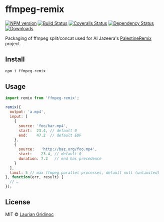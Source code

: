 # ffmpeg-remix

[![NPM version][npm-image]][npm-url]
[![Build Status][travis-image]][travis-url]
[![Coveralls Status][coveralls-image]][coveralls-url]
[![Dependency Status][depstat-image]][depstat-url]
[![Downloads][download-badge]][npm-url]

Packaging of ffmpeg split/concat used for Al Jazeera's [PalestineRemix](http://PalestineRemix.com) project.

## Install

```sh
npm i ffmpeg-remix
```

## Usage

```js
import remix from 'ffmpeg-remix';

remix({
  output: 'a.mp4',
  input: [
    {
      source: 'foo/bar.mp4',
      start:  23.4, // default 0
      end:    47.2  // default EOF
    },
    {
      source:   'http://baz.org/foo.mp4',
      start:    23.4, // default 0
      duration: 7.2   // end has precedence
    }
  ],
  limit: 5 // max ffmpeg parallel processes, default null (unlimited)
}, function(err, result) {
  // …
});
```

## License

MIT © [Laurian Gridinoc](http://github.com/Laurian)

[npm-url]: https://npmjs.org/package/ffmpeg-remix
[npm-image]: https://img.shields.io/npm/v/ffmpeg-remix.svg?style=flat-square

[travis-url]: https://travis-ci.org/Laurian/ffmpeg-remix
[travis-image]: https://img.shields.io/travis/Laurian/ffmpeg-remix.svg?style=flat-square

[coveralls-url]: https://coveralls.io/r/Laurian/ffmpeg-remix
[coveralls-image]: https://img.shields.io/coveralls/Laurian/ffmpeg-remix.svg?style=flat-square

[depstat-url]: https://david-dm.org/Laurian/ffmpeg-remix
[depstat-image]: https://david-dm.org/Laurian/ffmpeg-remix.svg?style=flat-square

[download-badge]: http://img.shields.io/npm/dm/ffmpeg-remix.svg?style=flat-square
